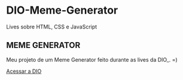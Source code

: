 # DIO-Meme-Generator

Lives sobre HTML, CSS e JavaScript

## MEME GENERATOR

Meu projeto de um Meme Generator feito durante as lives da DIO_.
=)

[Acessar a DIO](https://www.dio.me)